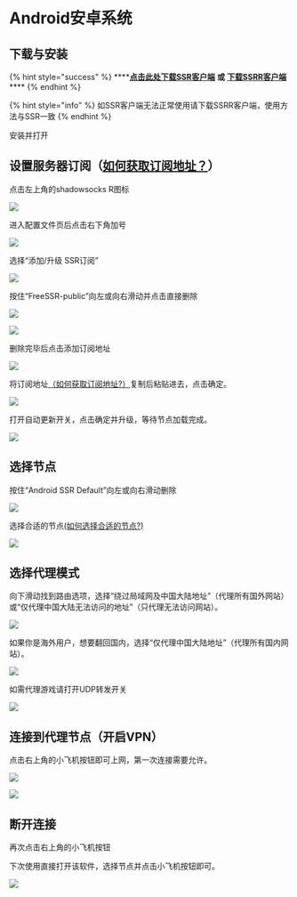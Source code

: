 # Android安卓系统

## **下载与安装**

{% hint style="success" %}
\*\*\*\*[**点击此处下载SSR客户端**](https://cdn.slowerssr.top/ShadowsocksR-v3.4.0.6.apk)  **或** [**下载SSRR客户端**](https://cdn.slowerssr.top/ssrr-android.apk)\*\*\*\*
{% endhint %}

{% hint style="info" %}
如SSR客户端无法正常使用请下载SSRR客户端，使用方法与SSR一致
{% endhint %}



安装并打开

## **设置服务器订阅（**[**如何获取订阅地址？**](../wang-zhan-shi-yong/fu-wu-qi-ding-yue.md)**）**

点击左上角的shadowsocks R图标

![](https://slower.coding.net/p/slower/git/raw/master/5cf13faaf2c2630236.png)

进入配置文件页后点击右下角加号

![](https://slower.coding.net/p/slower/git/raw/master/%E5%BE%AE%E4%BF%A1%E5%9B%BE%E7%89%87_20190725221316.jpg)

选择“添加/升级 SSR订阅”

![](https://slower.coding.net/p/slower/git/raw/master/%E5%BE%AE%E4%BF%A1%E5%9B%BE%E7%89%87_20190725221439.jpg)

按住“FreeSSR-public”向左或向右滑动并点击直接删除

![](https://slower.coding.net/p/slower/git/raw/master/5cf13fc87cc5e80258.png)

![](https://slower.coding.net/p/slower/git/raw/master/5cf13fdb0d82468115.png)

删除完毕后点击添加订阅地址

![](https://slower.coding.net/p/slower/git/raw/master/5cf140196cde413752.png)

将订阅地址[（如何获取订阅地址?）](../wang-zhan-shi-yong/fu-wu-qi-ding-yue.md)复制后粘贴进去，点击确定。

![](https://slower.coding.net/p/slower/git/raw/master/5cf1403d975f247612.png)

打开自动更新开关，点击确定并升级，等待节点加载完成。

![](https://slower.coding.net/p/slower/git/raw/master/5cf140f6df69993153.jpg)

## **选择节点**

按住“Android SSR Default”向左或向右滑动删除

![](https://slower.coding.net/p/slower/git/raw/master/5cf1419e20d3c15671.png)

选择合适的节点[\(如何选择合适的节点?\)](../wang-zhan-shi-yong/jie-dian-tui-jian.md)

![](https://slower.coding.net/p/slower/git/raw/master/%E5%BE%AE%E4%BF%A1%E5%9B%BE%E7%89%87_20190725222220.jpg)

## **选择代理模式**

向下滑动找到路由选项，选择“绕过局域网及中国大陆地址”（代理所有国外网站）或“仅代理中国大陆无法访问的地址”（只代理无法访问网站）。

![](https://slower.coding.net/p/slower/git/raw/master/9maw4-l9wnl.gif)

如果你是海外用户，想要翻回国内，选择“仅代理中国大陆地址”（代理所有国内网站）。

![](https://slower.coding.net/p/slower/git/raw/master/5cf1426da8fba28096.png)

如需代理游戏请打开UDP转发开关

![](https://slower.coding.net/p/slower/git/raw/master/5cf142839f2f345493.png)

## 连接到代理节点（开启VPN）

点击右上角的小飞机按钮即可上网，第一次连接需要允许。

![](https://slower.coding.net/p/slower/git/raw/master/5cf142d8ba92a93459.png)

![](https://slower.coding.net/p/slower/git/raw/master/5cf142f8b774926033.png)

## **断开连接**

再次点击右上角的小飞机按钮

下次使用直接打开该软件，选择节点并点击小飞机按钮即可。

![](https://slower.coding.net/p/slower/git/raw/master/5cf143421dae039235.png)

